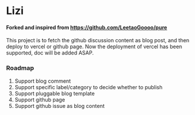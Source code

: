 # Lizi

#### Forked and inspired from https://github.com/LeetaoGoooo/pure

This project is to fetch the github discussion content as blog post, and then deploy to vercel or github page.
Now the deployment of vercel has been supported, doc will be added ASAP.

### Roadmap
1. Support blog comment
2. Support specific label/category to decide whether to publish
3. Support pluggable blog template
4. Support github page
5. Support github issue as blog content

